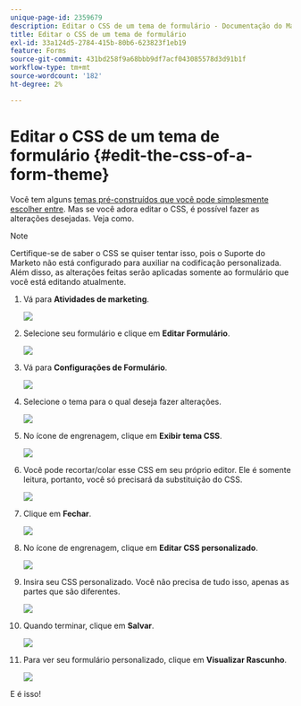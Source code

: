 ```yaml
---
unique-page-id: 2359679
description: Editar o CSS de um tema de formulário - Documentação do Marketo - Documentação do produto
title: Editar o CSS de um tema de formulário
exl-id: 33a124d5-2784-415b-80b6-623823f1eb19
feature: Forms
source-git-commit: 431bd258f9a68bbb9df7acf043085578d3d91b1f
workflow-type: tm+mt
source-wordcount: '182'
ht-degree: 2%

---
```


# Editar o CSS de um tema de formulário {#edit-the-css-of-a-form-theme}

Você tem alguns [temas pré-construídos que você pode simplesmente escolher entre](/help/marketo/product-docs/demand-generation/forms/creating-a-form/select-a-form-theme.md). Mas se você adora editar o CSS, é possível fazer as alterações desejadas. Veja como.

>[!NOTE]
>
>Certifique-se de saber o CSS se quiser tentar isso, pois o Suporte do Marketo não está configurado para auxiliar na codificação personalizada. Além disso, as alterações feitas serão aplicadas somente ao formulário que você está editando atualmente.

1. Vá para **Atividades de marketing**.

   ![](assets/login-marketing-activities-5.png)

1. Selecione seu formulário e clique em **Editar Formulário**.

   ![](assets/image2014-9-15-14-3a37-3a7.png)

1. Vá para **Configurações de Formulário**.

   ![](assets/image2014-9-15-14-3a37-3a42.png)

1. Selecione o tema para o qual deseja fazer alterações.

   ![](assets/image2014-9-15-14-3a37-3a54.png)

1. No ícone de engrenagem, clique em **Exibir tema CSS**.

   ![](assets/image2014-9-15-14-3a38-3a18.png)

1. Você pode recortar/colar esse CSS em seu próprio editor. Ele é somente leitura, portanto, você só precisará da substituição do CSS.

   ![](assets/image2014-9-15-14-3a38-3a29.png)

1. Clique em **Fechar**.

   ![](assets/image2014-9-15-14-3a38-3a46.png)

1. No ícone de engrenagem, clique em **Editar CSS personalizado**.

   ![](assets/image2014-9-15-14-3a39-3a5.png)

1. Insira seu CSS personalizado. Você não precisa de tudo isso, apenas as partes que são diferentes.

   ![](assets/image2014-9-15-14-3a39-3a21.png)

1. Quando terminar, clique em **Salvar**.

   ![](assets/image2014-9-15-14-3a39-3a30.png)

1. Para ver seu formulário personalizado, clique em **Visualizar Rascunho**.

   ![](assets/image2014-9-15-14-3a39-3a50.png)

E é isso!
